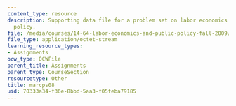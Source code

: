 ```yaml
---
content_type: resource
description: Supporting data file for a problem set on labor economics and public
  policy.
file: /media/courses/14-64-labor-economics-and-public-policy-fall-2009/70333a34f36e8bbd5aa3f05feba79185_marcps08.dta
file_type: application/octet-stream
learning_resource_types:
- Assignments
ocw_type: OCWFile
parent_title: Assignments
parent_type: CourseSection
resourcetype: Other
title: marcps08
uid: 70333a34-f36e-8bbd-5aa3-f05feba79185
---
```

